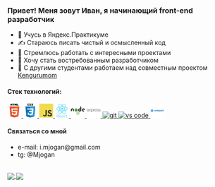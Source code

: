 <h3 align="left">Привет! Меня зовут Иван, я начинающий front-end разработчик</h3>

- 🔭 Учусь в Яндекс.Практикуме
- ✍️ Стараюсь писать чистый и осмысленный код
- 🚀 Стремлюсь работать с интересными проектами
- 🌱 Хочу стать востребованным разработчиком
- 👯 С другими студентами работаем над совместным проектом [Kengurumom](https://github.com/GroupProjectCo/Kengurumom.git)

<h4 align="left">Стек технологий:</h4>
<p align="left"> <a href="https://www.w3.org/html/" target="_blank"> <img src="https://raw.githubusercontent.com/devicons/devicon/master/icons/html5/html5-original-wordmark.svg" alt="html5" width="32" height="32"/> </a> <a href="https://www.w3schools.com/css/" target="_blank"> <img src="https://raw.githubusercontent.com/devicons/devicon/master/icons/css3/css3-original-wordmark.svg" alt="css3" width="32" height="32"/> </a> <a href="https://developer.mozilla.org/en-US/docs/Web/JavaScript" target="_blank"> <img src="https://raw.githubusercontent.com/devicons/devicon/master/icons/javascript/javascript-original.svg" alt="javascript" width="32" height="32"/> </a> <a href="https://reactjs.org/" target="_blank"> <img src="https://raw.githubusercontent.com/devicons/devicon/master/icons/react/react-original-wordmark.svg" alt="react" width="32" height="32"/> </a> <a href="https://nodejs.org" target="_blank"> <img src="https://raw.githubusercontent.com/devicons/devicon/master/icons/nodejs/nodejs-original-wordmark.svg" alt="nodejs" width="32" height="32"/> </a> <a href="https://expressjs.com" target="_blank"> <img src="https://raw.githubusercontent.com/devicons/devicon/master/icons/express/express-original-wordmark.svg" alt="express" width="32" height="32"/> </a> <a href="https://git-scm.com/" target="_blank"> <img src="https://www.vectorlogo.zone/logos/git-scm/git-scm-icon.svg" alt="git" width="32" height="32"/> </a> <a href="https://code.visualstudio.com/" target="_blank"> <img src="https://user-images.githubusercontent.com/73493824/114519643-49d25980-9c49-11eb-9bcf-3085c332f6df.png" alt="vs code" width="32" height="32"/> </a> <a href="https://webpack.js.org" target="_blank"> <img src="https://raw.githubusercontent.com/devicons/devicon/d00d0969292a6569d45b06d3f350f463a0107b0d/icons/webpack/webpack-original-wordmark.svg" alt="webpack" width="32" height="32"/> </a> </p>

<h4 align="left">Связаться со мной</h4>
<ul>
  <li>e-mail: i.mjogan@gmail.com</li>
  <li>tg: @Mjogan</li>
</ul>
</br>
<a href="https://github-readme-stats.vercel.app/api?username=Imjogan">
  <img height="150" align="center" src="https://github-readme-stats.vercel.app/api?username=Imjogan&show_icons=true&hide=issues&custom_title=🏆 Моя статистика" />
</a>
<a href="https://github-readme-stats.vercel.app/api/top-langs/?username=Imjogan">
  <img height="150" align="center" src="https://github-readme-stats.vercel.app/api/top-langs/?username=Imjogan&layout=compact&custom_title=Популярные языки" />
</a>
